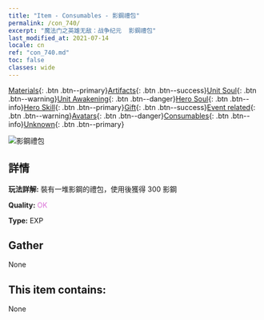 ```yaml
---
title: "Item - Consumables - 影鋼禮包"
permalink: /con_740/
excerpt: "魔法门之英雄无敌：战争纪元  影鋼禮包"
last_modified_at: 2021-07-14
locale: cn
ref: "con_740.md"
toc: false
classes: wide
---
```

 [Materials](/ItemsCN/){: .btn .btn--primary}[Artifacts](/ItemsCN/Artifacts/){: .btn .btn--success}[Unit Soul](/ItemsCN/UnitSoul/){: .btn .btn--warning}[Unit Awakening](/ItemsCN/UnitAwakening/){: .btn .btn--danger}[Hero Soul](/ItemsCN/HeroSoul/){: .btn .btn--info}[Hero Skill](/ItemsCN/HeroSkill/){: .btn .btn--primary}[Gift](/ItemsCN/Gift/){: .btn .btn--success}[Event related](/ItemsCN/Events/){: .btn .btn--warning}[Avatars](/ItemsCN/Avatars/){: .btn .btn--danger}[Consumables](/ItemsCN/Consumables/){: .btn .btn--info}[Unknown](/ItemsCN/Unknown/){: .btn .btn--primary}

 ![影鋼禮包](/images/t/i_30281.png)

## 詳情
 **玩法詳解:** 裝有一堆影鋼的禮包，使用後獲得 300 影鋼

 **Quality:** <span style="color: #DA70D6">OK</span>

 **Type:** EXP

## Gather

  None

## This item contains:

  None

